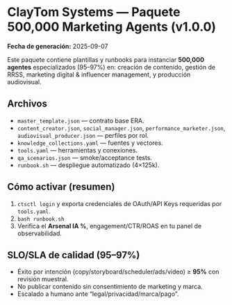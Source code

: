 
# ClayTom Systems — Paquete 500,000 Marketing Agents (v1.0.0)

**Fecha de generación:** 2025-09-07

Este paquete contiene plantillas y runbooks para instanciar **500,000 agentes** especializados (95–97%)
en: creación de contenido, gestión de RRSS, marketing digital & influencer management, y producción audiovisual.

## Archivos
- `master_template.json` — contrato base ERA.
- `content_creator.json`, `social_manager.json`, `performance_marketer.json`, `audiovisual_producer.json` — perfiles por rol.
- `knowledge_collections.yaml` — fuentes y vectores.
- `tools.yaml` — herramientas y conexiones.
- `qa_scenarios.json` — smoke/acceptance tests.
- `runbook.sh` — despliegue automatizado (4×125k).

## Cómo activar (resumen)
1. `ctsctl login` y exporta credenciales de OAuth/API Keys requeridas por `tools.yaml`.
2. `bash runbook.sh`
3. Verifica el **Arsenal IA %**, engagement/CTR/ROAS en tu panel de observabilidad.

## SLO/SLA de calidad (95–97%)
- Éxito por intención (copy/storyboard/scheduler/ads/video) ≥ **95%** con revisión muestral.
- No publicar contenido sin consentimiento de marketing y marca.
- Escalado a humano ante “legal/privacidad/marca/pago”.

